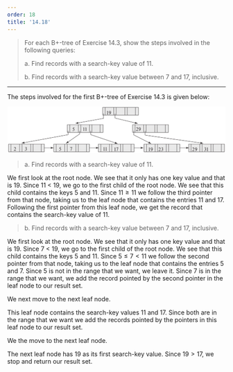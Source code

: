 ```yaml
---
order: 18
title: '14.18'
---
```

> For each B+-tree of Exercise 14.3, show the steps involved in the following 
> queries: 
> 
> a. Find records with a search-key value of 11. 
> 
> b. Find records with a search-key value between 7 and 17, inclusive. 

--------------------------------

The steps involved for the first B+-tree of Exercise 14.3 is given below: 

<img src="14.3a.png"/>

> a. Find records with a search-key value of 11. 

We first look at the root node. We see that it only has 
one key value and that is 19. Since 11 < 19, we go to 
the first child of the root node. We see that this child 
contains the keys 5 and 11. Since $11 \geq 11$ we follow
the third pointer from that node, taking us to the leaf node
that contains the entries $11$ and $17$. Following the first
pointer from this leaf node, we get the record that contains
the search-key value of 11. 

> b. Find records with a search-key value between 7 and 17, inclusive. 

We first look at the root node. We see that it only has 
one key value and that is 19. Since 7 < 19, we go to 
the first child of the root node. We see that this child 
contains the keys 5 and 11. Since $5 \leq 7 < 11$ we follow
the second pointer from that node, taking us to the leaf node
that contains the entries $5$ and $7$. Since $5$ is not in the 
range that we want, we leave it. Since $7$ is in the range that 
we want, we add the record pointed by the second pointer in the 
leaf node to our result set. 

We next move to the next leaf node. 

This leaf node contains the search-key values $11$ and $17$. Since both
are in the range that we want we add the records pointed by the pointers
in this leaf node to our result set. 

We the move to the next leaf node. 

The next leaf node has $19$ as its first search-key value. Since $19 > 17$, 
we stop and return our result set. 